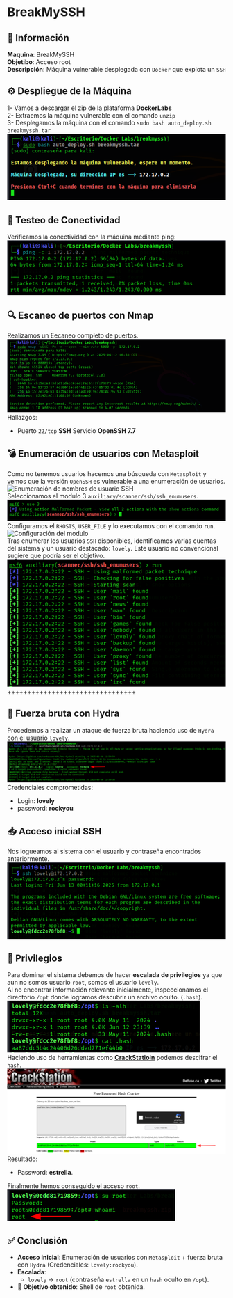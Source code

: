 # BreakMySSH

## 📄 Información
**Maquina**: BreakMySSH  
**Objetibo**: Acceso root  
**Descripción**: Máquina vulnerable desplegada con `Docker` que explota un `SSH`

## ⚙️ Despliegue de la Máquina
1- Vamos a descargar el zip de la plataforma **DockerLabs**  
2- Extraemos la máquina vulnerable con el comando `unzip`  
3- Desplegamos la máquina con el comando `sudo bash auto_deploy.sh breakmyssh.tar`  
![Máquina desplegada](images/Maquina%20desplegada.png)  

## 📶 Testeo de Conectividad
Verificamos la conectividad con la máquina mediante ping:  
![Testo](images/Testeo.png)  

## 🔍 Escaneo de puertos con Nmap
Realizamos un Eecaneo completo de puertos.  
![Escaneo de puertos](images/Escaneo%20de%20puertos.png)  
Hallazgos:
- Puerto `22/tcp` **SSH** Servicio **OpenSSH 7.7**

## 💣 Enumeración de usuarios con Metasploit
Como no tenemos usuarios hacemos una búsqueda con `Metasploit` y vemos que la versión `OpenSSH` es vulnerable a una enumeración de usuarios.
![Enumeración de nombres de usuario SSH](images/SSH%20enumeración.png)  
Seleccionamos el modulo 3 `auxiliary/scanner/ssh/ssh_enumusers`.  
![Modulo](images/Modulo.png)  
Configuramos el `RHOSTS`, `USER_FILE` y lo executamos con el comando `run`.  
![Configuración del modulo](images/Configuración.png)  
Tras enumerar los usuarios `SSH` disponibles, identificamos varias cuentas del sistema y un usuario destacado: `lovely`. Este usuario no convencional sugiere que podría ser el objetivo.  
![Usuarios encontrados](images/Usuarios%20encontrados.png)  ++++++++++++++++++++++++++++++++

## 🧠 Fuerza bruta con Hydra
Procedemos a realizar un ataque de fuerza bruta haciendo uso de `Hydra` con el usuario `lovely`.  
![Fuerza bruta (Hydra)](images/Hydra.png)  
Credenciales comprometidas: 
- Login: **lovely**
- password: **rockyou**

## 📥 Acceso inicial SSH
Nos logueamos al sistema con el usuario y contraseña encontrados anteriormente.  
![SSH](images/SSH.png)  

## 🔐 Privilegios
Para dominar el sistema debemos de hacer **escalada de privilegios** ya que aun no somos usuario `root`, somos el usuario `lovely`.  
Al no encontrar información relevante inicialmente, inspeccionamos el directorio `/opt` donde logramos descubrir un archivo oculto. (`.hash`).  
![Hash oculto](images/Hash%20oculto.png)  
Haciendo uso de herramientas como **[CrackStatioin](https://crackstation.net/)** podemos descifrar el `hash`.
![Hash](images/Hash%20Cracker.png)  
Resultado:
- Password: **estrella**.  

Finalmente hemos conseguido el acceso `root`.   
![Acceso Root](images/Root.png)  

## ✅ Conclusión
- **Acceso inicial**: Enumeración de usuarios con `Metasploit` + fuerza bruta con `Hydra` (Credenciales: `lovely:rockyou`).
- **Escalada**: 
    - `lovely` → `root` (contraseña `estrella` en un `hash` oculto en `/opt`). 
- 🎯 **Objetivo obtenido**: Shell de `root` obtenida.